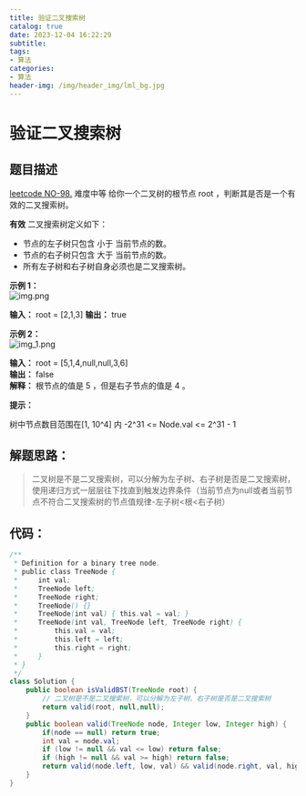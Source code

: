 ```yaml
---
title: 验证二叉搜索树
catalog: true
date: 2023-12-04 16:22:29
subtitle:
tags:
- 算法
categories: 
- 算法
header-img: /img/header_img/lml_bg.jpg
---
```

# 验证二叉搜索树
## 题目描述   
  [leetcode NO-98.](https://leetcode.cn/problems/validate-binary-search-tree/description/) 难度中等
  给你一个二叉树的根节点 root ，判断其是否是一个有效的二叉搜索树。

**有效** 二叉搜索树定义如下：

- 节点的左子树只包含 小于 当前节点的数。
- 节点的右子树只包含 大于 当前节点的数。
- 所有左子树和右子树自身必须也是二叉搜索树。

**示例 1：**  
![img.png](img.png)

**输入：** root = [2,1,3]
**输出：** true  
  

**示例 2：**  
![img_1.png](img_1.png)

**输入：**  root = [5,1,4,null,null,3,6]  
**输出：**  false  
**解释：**  根节点的值是 5 ，但是右子节点的值是 4 。  


**提示：**

树中节点数目范围在[1, 10^4] 内
-2^31 <= Node.val <= 2^31 - 1  

## 解题思路：  
> 二叉树是不是二叉搜索树，可以分解为左子树、右子树是否是二叉搜索树，使用递归方式一层层往下找直到触发边界条件（当前节点为null或者当前节点不符合二叉搜索树的节点值规律-左子树<根<右子树）
## 代码：
```java
/**
 * Definition for a binary tree node.
 * public class TreeNode {
 *     int val;
 *     TreeNode left;
 *     TreeNode right;
 *     TreeNode() {}
 *     TreeNode(int val) { this.val = val; }
 *     TreeNode(int val, TreeNode left, TreeNode right) {
 *         this.val = val;
 *         this.left = left;
 *         this.right = right;
 *     }
 * }
 */
class Solution {
    public boolean isValidBST(TreeNode root) {
        // 二叉树是不是二叉搜索树，可以分解为左子树、右子树是否是二叉搜索树
        return valid(root, null,null);
    }
    public boolean valid(TreeNode node, Integer low, Integer high) {
        if(node == null) return true;
        int val = node.val;
        if (low != null && val <= low) return false;
        if (high != null && val >= high) return false;
        return valid(node.left, low, val) && valid(node.right, val, high);
    }
}
```